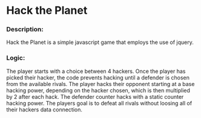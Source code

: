 # Hack the Planet

### Description:
Hack the Planet is a simple javascript game that employs the use of jquery.

### Logic:
The player starts with a choice between 4 hackers. Once the player has picked their hacker, the code prevents hacking until a defender is chosen from the available rivals. The player hacks their opponent starting at a base hacking power, depending on the hacker chosen, which is then multiplied by 2 after each hack. The defender counter hacks with a static counter hacking power. The players goal is to defeat all rivals without loosing all of their hackers data connection.
